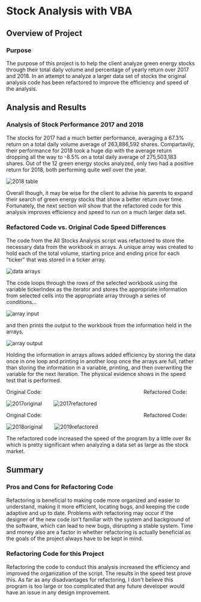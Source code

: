 # **Stock Analysis with VBA**
## Overview of Project
### Purpose
The purpose of this project is to help the client analyze green energy stocks through their total daily volume and percentage
of yearly return over 2017 and 2018. In an attempt to analyze a larger data set of stocks the original analysis code has been 
refactored to improve the efficiency and speed of the analysis. 

## Analysis and Results
### Analysis of Stock Performance 2017 and 2018
The stocks for 2017 had a much better performance, averaging a 67.3% return on a total daily volume average of 263,886,592 shares. Compartavily,
their performance for 2018 took a huge dip with the average return dropping all the way to -8.5% on a total daily average of 275,503,183 shares.
Out of the 12 green energy stocks analyzed, only two had a positive return for 2018, both performing quite well over the year. 

![2018 table](https://github.com/mein0819/stock-analysis/blob/main/readMe_Images/2018_chart.png)

Overall though, it may be wise for the client to advise his parents to expand their search of green energy stocks that show a better return over time. 
Fortunately, the next section will show that the refactored code for this analysis improves efficiency and speed to run on a much larger data set.

### Refactored Code vs. Original Code Speed Differences
The code from the All Stocks Analysis script was refactored to store the necessary data from the workbook in arrays. A unique array was created to hold
each of the total volume, starting price and ending price for each "ticker" that was stored in a ticker array.

![data arrays](https://github.com/mein0819/stock-analysis/blob/main/readMe_Images/arrays_Refactored.png)

 The code loops through the rows of the selected workbook using the variable tickerIndex as the iterator and stores the appropriate information from selected 
 cells into the appropriate array through a series of conditions...
 
 ![array input](https://github.com/mein0819/stock-analysis/blob/main/readMe_Images/array_Input.png)
 
 and then prints the output to the workbook from the information held in the arrays. 

![array output](https://github.com/mein0819/stock-analysis/blob/main/readMe_Images/print_Array_Info.png)

Holding the information in arrays allows added efficiency by storing the data once in one loop and printing in another loop once the arrays are full, 
rather than storing the information in a variable, printing, and then overwriting the variable for the next iteration. The physical evidence shows in the speed 
test that is performed. 

Original Code: &nbsp; &nbsp; &nbsp; &nbsp; &nbsp; &nbsp; &nbsp; &nbsp; &nbsp; &nbsp; &nbsp; &nbsp; &nbsp; &nbsp; &nbsp; &nbsp; &nbsp; &nbsp; &nbsp; &nbsp; &nbsp; &nbsp; &nbsp; &nbsp; &nbsp; &nbsp; &nbsp; &nbsp; &nbsp; &nbsp; &nbsp; &nbsp; &nbsp; &nbsp;  Refactored Code:

![2017original](https://github.com/mein0819/stock-analysis/blob/main/readMe_Images/stock_Analysis_2017_Time.png) &nbsp; &nbsp; &nbsp; &nbsp;![2017refactored](https://github.com/mein0819/stock-analysis/blob/main/readMe_Images/stock_Analysis_Refactored_2017_Time.png)


Original Code: &nbsp; &nbsp; &nbsp; &nbsp; &nbsp; &nbsp; &nbsp; &nbsp; &nbsp; &nbsp; &nbsp; &nbsp; &nbsp; &nbsp; &nbsp; &nbsp; &nbsp; &nbsp; &nbsp; &nbsp; &nbsp; &nbsp; &nbsp; &nbsp; &nbsp; &nbsp; &nbsp; &nbsp; &nbsp; &nbsp; &nbsp; &nbsp; &nbsp; &nbsp;  Refactored Code:

![2018original](https://github.com/mein0819/stock-analysis/blob/main/readMe_Images/stock_Analysis_2018_Time.png) &nbsp; &nbsp; &nbsp; &nbsp;![2019refactored](https://github.com/mein0819/stock-analysis/blob/main/readMe_Images/stock_Analysis_Refactored_2018_Time.png)

The refactored code increased the speed of the program by a little over 8x which is pretty significant when analyzing a data set as large as the stock market.

## Summary
### Pros and Cons for Refactoring Code
Refactoring is beneficial to making code more organized and easier to understand, making it more efficient, locating bugs, and keeping the code adaptive and up to date. Problems with refactoring may occur if the designer of the new code isn't familiar with the system and background of the software, which can lead to new bugs, disrupting a stable system. Time and money also are a factor in whether refactoring is actually beneficial as the goals of the project always have to be kept in mind.

### Refactoring Code for this Project
Refactoring the code to conduct this analysis increased the efficiency and improved the organization of the script. The results in the speed test prove this. As far
as any disadvantages for refactoring, I don't believe this program is too large or too complicated that any future developer would have an issue in any design 
improvement.
